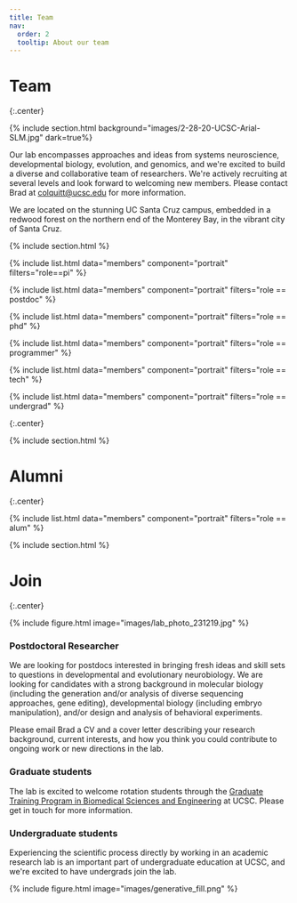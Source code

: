 ```yaml
---
title: Team
nav:
  order: 2
  tooltip: About our team
---
```


# <i class="fas fa-users"></i>Team
{:.center}

{% include section.html background="images/2-28-20-UCSC-Arial-SLM.jpg" dark=true%}

Our lab encompasses approaches and ideas from systems neuroscience, developmental biology, evolution, and genomics, and we're excited to build a diverse and collaborative team of researchers. We're actively recruiting at several levels and look forward to welcoming new members. Please contact Brad at colquitt@ucsc.edu for more information.

We are located on the stunning UC Santa Cruz campus, embedded in a redwood forest on the northern end of the Monterey Bay, in the vibrant city of Santa Cruz.

{% include section.html %}


{%
include list.html
data="members"
component="portrait"
filters="role==pi"
%}

{%
include list.html
data="members"
component="portrait"
filters="role == postdoc"
%}

{%
include list.html
data="members"
component="portrait"
filters="role == phd"
%}

{%
include list.html
data="members"
component="portrait"
filters="role == programmer"
%}

{%
include list.html
data="members"
component="portrait"
filters="role == tech"
%}

{%
include list.html
data="members"
component="portrait"
filters="role == undergrad"
%}

{:.center}

{% include section.html %}
# Alumni
{:.center}

{%
include list.html
data="members"
component="portrait"
filters="role == alum"
%}



{% include section.html %}

# Join
{:.center}

{% include figure.html
image="images/lab_photo_231219.jpg"
%}

### Postdoctoral Researcher

We are looking for postdocs interested in bringing fresh ideas and skill sets to questions in developmental and evolutionary neurobiology. We are looking for candidates with a strong background in molecular biology (including the generation and/or analysis of diverse sequencing approaches, gene editing), developmental biology (including embryo manipulation), and/or design and analysis of behavioral experiments.

Please email Brad a CV and a cover letter describing your research background, current interests, and how you think you could contribute to ongoing work or new directions in the lab.

### Graduate students

The lab is excited to welcome rotation students through the [Graduate Training Program in Biomedical Sciences and Engineering](https://pbse.ucsc.edu/) at UCSC. Please get in touch for more information.

### Undergraduate students

Experiencing the scientific process directly by working in an academic research lab is an important part of undergraduate education at UCSC, and we're excited to have undergrads join the lab.

{% include figure.html
image="images/generative_fill.png"
%}